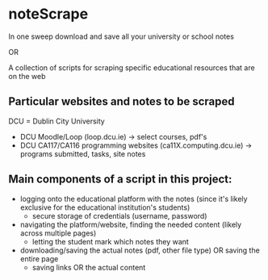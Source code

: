 # noteScrape
In one sweep download and save all your university or school notes

OR

A collection of scripts for scraping specific educational resources that are on the web

## Particular websites and notes to be scraped
DCU = Dublin City University
* DCU Moodle/Loop (loop.dcu.ie) -> select courses, pdf's
* DCU CA117/CA116 programming websites (ca11X.computing.dcu.ie) -> programs submitted, tasks, site notes

## Main components of a script in this project:
* logging onto the educational platform with the notes (since it's likely exclusive for the educational institution's students)
    * secure storage of credentials (username, password)
* navigating the platform/website, finding the needed content (likely across multiple pages)
    * letting the student mark which notes they want
* downloading/saving the actual notes (pdf, other file type) OR saving the entire page
   * saving links OR the actual content
